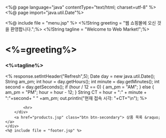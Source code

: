 <%@ page language="java" contentType="text/html; charset=utf-8" %>
<%@ page import="java.util.Date"%>
<!DOCTYPE html>
<html>
<head>
<meta charset="EUC-KR">
<link rel="stylesheet" href="https://maxcdn.bootstrapcdn.com/bootstrap/4.0.0/css/bootstrap.min.css">
<title>Welcome</title>
</head>
<body>
	<%@ include file = "menu.jsp" %>
	<%!String greeting = "웹 쇼핑몰에 오신 것을 환영합니다.";%>
	<%!String tagline = "Welcome to Web Market!";%>
	<div class="jumbotron">
		<div class="container">
			<h1 class="display-3">
				<h1><%=greeting%></h1>
			</h1>
		</div>
	</div>
	<div class="container">
		<div class="text-center">
			<h3>
				<%=tagline%>
			</h3>
			<%
				response.setIntHeader("Refresh",5);
				Date day = new java.util.Date();
			String am_pm;
			int hour = day.getHours();
			int minute = day.getMinutes();
			int second = day.getSeconds();
			if (hour / 12 == 0) {
				am_pm = "AM";
			} else {
				am_pm = "PM";
				hour = hour - 12;
			}
			String CT = hour + ":" + minute + ":"+second+ " " +am_pm;
			out.println("현재 접속 시각: "+CT+"\n");
			%>

			<hr>
		</div>
		<a href="products.jsp" class="btn btn-secondary"> 상품 목록 &raquo;</a>
	</div>
	<%@ include file = "footer.jsp" %>
	


</body>
</html>
